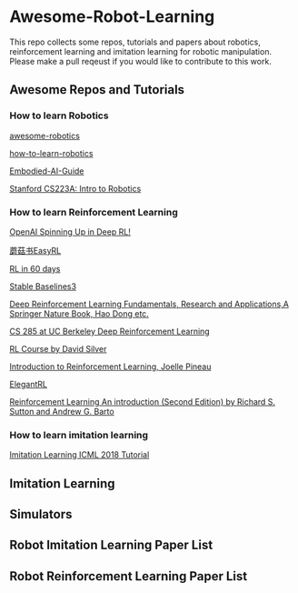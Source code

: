 <!--
 * @Author: likecanyon 
 * @Date: 2025-03-27 14:27:39
 * @LastEditors: likecanyon 
 * @LastEditTime: 2025-03-27 14:36:18
 * @FilePath: \undefinedd:\Workspace\awesome-robot-learning\README.md
 * @Description: 这是默认设置,请设置`customMade`, 打开koroFileHeader查看配置 进行设置: https://github.com/OBKoro1/koro1FileHeader/wiki/%E9%85%8D%E7%BD%AE
-->
# Awesome-Robot-Learning
This repo collects some repos, tutorials and papers about robotics, reinforcement learning and imitation learning for robotic manipulation. Please make a pull reqeust if you would like to contribute to this work.

## Awesome Repos and Tutorials

### How to learn Robotics
[awesome-robotics](https://github.com/kiloreux/awesome-robotics)

[how-to-learn-robotics](https://github.com/qqfly/how-to-learn-robotics)

[Embodied-AI-Guide](https://github.com/TianxingChen/Embodied-AI-Guide)

[Stanford CS223A: Intro to Robotics](https://www.youtube.com/playlist?list=PL65CC0384A1798ADF)

### How to learn Reinforcement Learning

[OpenAI Spinning Up in Deep RL!](https://spinningup.openai.com/en/latest/index.html)

[蘑菇书EasyRL](https://github.com/datawhalechina/easy-rl)

[RL in 60 days](https://github.com/andri27-ts/Reinforcement-Learning)

[Stable Baselines3](https://stable-baselines3.readthedocs.io/en/master/index.html#)

[Deep Reinforcement Learning Fundamentals, Research and Applications,A Springer Nature Book, Hao Dong etc.](https://deepreinforcementlearningbook.org/)


[CS 285 at UC Berkeley Deep Reinforcement Learning](https://rail.eecs.berkeley.edu/deeprlcourse/)

[RL Course by David Silver](https://www.youtube.com/watch?v=2pWv7GOvuf0&list=PLzuuYNsE1EZAXYR4FJ75jcJseBmo4KQ9-&index=2)

[Introduction to Reinforcement Learning, Joelle Pineau](https://videolectures.net/videos/deeplearning2016_pineau_reinforcement_learning)

[ElegantRL](https://elegantrl.readthedocs.io/en/latest/index.html)

[Reinforcement Learning An introduction (Second Edition) by Richard S. Sutton and Andrew G. Barto](https://github.com/MrinmoiHossain/Reinforcement-Learning-Specialization-Coursera/blob/master/Book/Reinforcement%20Learning%20An%20introduction%20(Second%20Edition)%20by%20Richard%20S.%20Sutton%20and%20Andrew%20G.%20Barto.pdf)



### How to learn imitation learning
[Imitation Learning ICML 2018 Tutorial](https://drive.google.com/file/d/12QdNmMll-bGlSWnm8pmD_TawuRN7xagX/view)


## Imitation Learning

## Simulators

## Robot Imitation Learning Paper List

## Robot Reinforcement Learning Paper List










